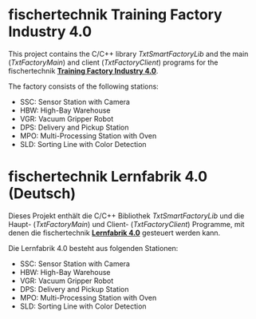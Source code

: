 # fischertechnik Training Factory Industry 4.0
This project contains the C/C++ library *TxtSmartFactoryLib* and the main (*TxtFactoryMain*) and client (*TxtFactoryClient*) programs
for the fischertechnik [**Training Factory Industry 4.0**](https://www.fischertechnik.de/en/service/elearning/teaching/lernfabrik-4).

The factory consists of the following stations:
* SSC: Sensor Station with Camera
* HBW: High-Bay Warehouse
* VGR: Vacuum Gripper Robot
* DPS: Delivery and Pickup Station
* MPO: Multi-Processing Station with Oven
* SLD: Sorting Line with Color Detection

# fischertechnik Lernfabrik 4.0 (Deutsch)
Dieses Projekt enthält die C/C++ Bibliothek *TxtSmartFactoryLib* und die Haupt- (*TxtFactoryMain*) und Client- (*TxtFactoryClient*) Programme,
mit denen die fischertechnik [**Lernfabrik 4.0**](https://www.fischertechnik.de/de-de/service/elearning/lehren/lernfabrik-4) gesteuert werden kann.

Die Lernfabrik 4.0 besteht aus folgenden Stationen:
* SSC: Sensor Station with Camera
* HBW: High-Bay Warehouse
* VGR: Vacuum Gripper Robot
* DPS: Delivery and Pickup Station
* MPO: Multi-Processing Station with Oven
* SLD: Sorting Line with Color Detection
